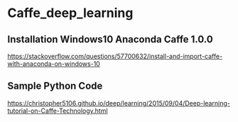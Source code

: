 # Caffe_deep_learning
## Installation Windows10 Anaconda Caffe 1.0.0
https://stackoverflow.com/questions/57700632/install-and-import-caffe-with-anaconda-on-windows-10
## Sample Python Code
https://christopher5106.github.io/deep/learning/2015/09/04/Deep-learning-tutorial-on-Caffe-Technology.html

